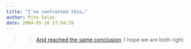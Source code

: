 ```yaml
---
title: "I’ve confronted this…"
author: Pito Salas
date: 2004-05-10 17:54:29
---
```


>>

>> [And reached the same
conclusion](<http://www.csmonitor.com/2004/0510/p09s02-comd.html>). I hope we
are both right.



